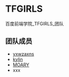 # TFGIRLS
百度前端学院_TFGIRLS_团队

## 团队成员
* [yxwzaxns](http://github.com/yxwzaxns)
* [kylin](http://github.com/kylinv)
* [MOARY](http://github.com/MOARY)
* xxx
